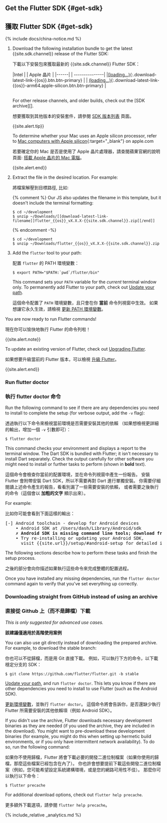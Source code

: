 ## Get the Flutter SDK {#get-sdk}

## 獲取 Flutter SDK {#get-sdk}

{% include docs/china-notice.md %}

 1. Download the following installation bundle to get the latest
    {{site.sdk.channel}} release of the Flutter SDK:

    下載以下安裝包來獲取最新的 {{site.sdk.channel}} Flutter SDK：

    |Intel | | <span class="apple-silicon">Apple 晶片</span> |
    |------| | ---------------|
    |[(loading...)](#){:.download-latest-link-{{os}}.btn.btn-primary} | | [(loading...)](#){:.download-latest-link-{{os}}-arm64.apple-silicon.btn.btn-primary} |

    <br>
    For other release channels, and older builds,
    check out the [SDK archive][].

    想要獲取到其他版本的安裝套件，請參閱 [SDK 版本列表][SDK archive] 頁面。

    <div class="apple-silicon">
    {{site.alert.tip}}

      To determine whether your Mac uses an Apple silicon processor,
      refer to [Mac computers with Apple silicon]{:target="_blank"}
      on apple.com

      若要確定你的 Mac 是否是使用了 Apple 晶片處理器，請查閱蘋果官網的說明頁面: [搭載 Apple 晶片的 Mac 電腦][]。

    {{site.alert.end}}</div>

 1. Extract the file in the desired location. For example:

    將檔案解壓到目標路徑, 比如:

    {% comment %}
      Our JS also updates the filename in this template,
      but it doesn't include the terminal formatting:

      ```terminal
      $ cd ~/development
      $ unzip ~/Downloads/[[download-latest-link-filename]]flutter_{{os}}_vX.X.X-{{site.sdk.channel}}.zip[[/end]]
      ```
    {% endcomment -%}

    ```terminal
    $ cd ~/development
    $ unzip ~/Downloads/flutter_{{os}}_vX.X.X-{{site.sdk.channel}}.zip
    ```

 1. Add the `flutter` tool to your path:

    配置 `flutter` 的 PATH 環境變數：

    ```terminal
    $ export PATH="$PATH:`pwd`/flutter/bin"
    ```

    This command sets your `PATH` variable for the
    _current_ terminal window only.
    To permanently add Flutter to your path,
    check out [Update your path][].

    這個命令配置了 `PATH` 環境變數，且只會在你 **當前** 命令列視窗中生效。
    如果想讓它永久生效，請檢視 [更新 PATH 環境變數][Update your path]。

You are now ready to run Flutter commands!

現在你可以愉快地執行 Flutter 的命令列啦！

{{site.alert.note}}

  To update an existing version of Flutter,
  check out [Upgrading Flutter][].

  如果想要升級當前的 Flutter 版本，可以檢視 [升級 Flutter][Upgrading Flutter]。

{{site.alert.end}}

### Run flutter doctor

### 執行 flutter doctor 命令

Run the following command to see if there are any
dependencies you need to install to complete the setup
(for verbose output, add the `-v` flag):

透過執行以下命令來檢視當前環境是否需要安裝其他的依賴
（如果想檢視更詳細的輸出，增加一個 `-v` 引數即可）：

```terminal
$ flutter doctor
```

This command checks your environment and displays
a report to the terminal window.
The Dart SDK is bundled with Flutter;
it isn't necessary to install Dart separately.
Check the output carefully for other software you might
need to install or further tasks to perform
(shown in **bold** text).

這個命令會檢查你當前的配置環境，並在命令列視窗中產生一份報告。
安裝 Flutter 會附帶安裝 Dart SDK，所以不需要再對 Dart 進行單獨安裝。
你需要仔細閱讀上述命令產生的報告，看看別漏了一些需要安裝的依賴，
或者需要之後執行的命令（這個會以 **加粗的文字** 顯示出來）。

For example:

比如你可能會看到下面這樣的輸出：

<pre>
[-] Android toolchain - develop for Android devices
    • Android SDK at /Users/dash/Library/Android/sdk
    <strong>✗ Android SDK is missing command line tools; download from https://goo.gl/XxQghQ</strong>
    • Try re-installing or updating your Android SDK,
      visit {{site.url}}/setup/#android-setup for detailed instructions.
</pre>

The following sections describe how to perform these tasks
and finish the setup process.

之後的部分會向你描述如果執行這些命令來完成整體的配置過程。

Once you have installed any missing dependencies,
run the `flutter doctor` command again
to verify that you've set everything up correctly.

### Downloading straight from GitHub instead of using an archive

### 直接從 Github 上（而不是歸檔）下載

_This is only suggested for advanced use cases._

**該建議僅適用於高階使用案例**

You can also use git directly instead of downloading
the prepared archive. For example,
to download the stable branch:

你也可以不從歸檔，而是用 Git 直接下載。
例如，可以執行下方的命令，以下載穩定分支的 SDK：

```terminal
$ git clone https://github.com/flutter/flutter.git -b stable
```

[Update your path][], and run `flutter doctor`.
This lets you know if there are other dependencies
you need to install to use Flutter (such as the Android SDK).

[更新環境變數][Update your path]，並執行 `flutter doctor`。
這個命令將會告訴你，是否還缺少執行 Flutter 所需要安裝的其他依賴項（例如 Android SDK）。

If you didn't use the archive,
Flutter downloads necessary development binaries as they
are needed (if you used the archive,
they are included in the download). You might want to
pre-download these development binaries
(for example, you might do this when setting
up hermetic build environments,
or if you only have intermittent network availability).
To do so, run the following command:

如果你不使用歸檔，Flutter 將會下載必要的開發二進位制檔案（如果你使用的歸檔，那麼這些檔案已經包含在內了）。
你也許會想要提前下載這些開發二進位制檔案（例如，您可能希望設定系統建構環境，或是您的網路可用性不佳）。
那麼你可以執行以下命令：

```terminal
$ flutter precache
```

For additional download options, check out `flutter help precache`.

更多額外下載選項，請參閱 `flutter help precache`。

{% include_relative _analytics.md %}

[Flutter repo]: {{site.repo.flutter}}
[SDK archive]: {{site.url}}/release/archive
[Snap Store]: https://snapcraft.io/store
[snapd]: https://snapcraft.io/flutter
[Update your path]: #update-your-path
[Upgrading Flutter]: {{site.url}}/release/upgrade
[Mac computers with Apple silicon]: https://support.apple.com/en-us/HT211814
[搭載 Apple 晶片的 Mac 電腦]: https://support.apple.com/zh-cn/HT211814
